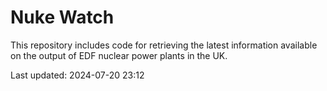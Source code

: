 # Nuke Watch

This repository includes code for retrieving the latest information available on the output of EDF nuclear power plants in the UK.

Last updated: 2024-07-20 23:12
